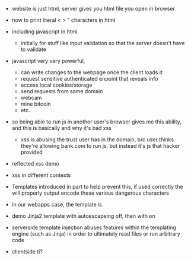 - website is just html, server gives you html file you open in browser
- how to print literal < > " characters in html
- including javascript in html
  - initially for stuff like input validation so that the server doesn't have to validate
- javascript very very powerful, 
  - can write changes to the webpage once the client loads it
  - request sensitive authenticated enpoint that reveals info
  - access local cookies/storage
  - send requests from same domain
  - webcam
  - mine bitcoin
  - etc.
- so being able to run js in another user's browser gives me this ability, and this is basically and why it's bad xss
  - xss is abusing the trust user has in the domain, b/c user thinks they're allowing bank.com to run js,
    but instead it's js that hacker provided

- reflected xss demo
- xss in different contexts
- Templates introduced in part to help prevent this, if used correctly the will properly output encode these various 
  dangerous characters
- in our webapps case, the template is 
- demo Jinja2 template with autoescapeing off, then with on
- serverside template injection abuses features within the templating engine (such as Jinja) in order to ultimately read files or run arbitrary code
- clientside ti?
